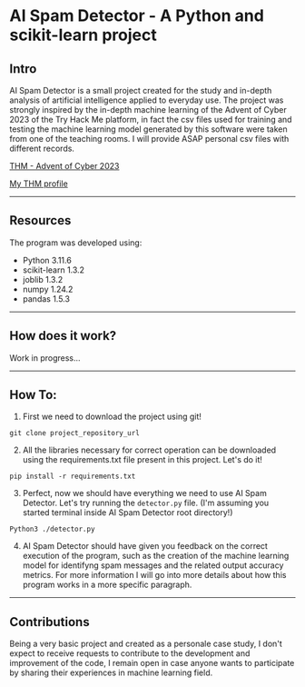 # AI Spam Detector - A Python and scikit-learn project

## Intro
AI Spam Detector is a small project created for the study and in-depth analysis of artificial intelligence applied to everyday use.
The project was strongly inspired by the in-depth machine learning of the Advent of Cyber 2023 of the Try Hack Me platform, 
in fact the csv files used for training and testing the machine learning model generated by this software were taken from one of the teaching rooms.
I will provide ASAP personal csv files with different records.

[THM - Advent of Cyber 2023 ](https://tryhackme.com/room/adventofcyber2023#)

[My THM profile](https://tryhackme.com/p/LoSpartano)

---

## Resources
The program was developed using:

* Python 3.11.6
* scikit-learn 1.3.2
* joblib 1.3.2
* numpy 1.24.2
* pandas 1.5.3

---

## How does it work?
Work in progress...

---

## How To:
1. First we need to download the project using git!

`git clone project_repository_url`

2. All the libraries necessary for correct operation can be downloaded using the requirements.txt file present in this project. Let's do it!

`pip install -r requirements.txt`

3. Perfect, now we should have everything we need to use AI Spam Detector. Let's try running the `detector.py` file. 
(I'm assuming you started terminal inside AI Spam Detector root directory!)

`Python3 ./detector.py`

4. AI Spam Detector should have given you feedback on the correct execution of the program, such as the creation of the machine learning model for identifyng spam messages and the related output accuracy metrics.
For more information I will go into more details about how this program works in a more specific paragraph.

---

## Contributions
Being a very basic project and created as a personale case study, I don't expect to receive requests to contribute to the development and improvement of the code, 
I remain open in case anyone wants to participate by sharing their experiences in machine learning field.
